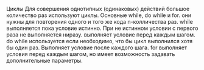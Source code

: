 Циклы
Для совершения однотипных (одинаковых) действий большое количество раз используют
циклы. Основные while, do while и for. они нужны для повторения одного и того
же кода n-колличества раз.
while выполняется пока условие истинно. При не истинном условии с первого раза
не выполняется ниразу. выполняет условие перед каждым шагом.
do while используется если необходимо, что бы цикл выполнился хотя бы один раз.
Выполняет условие после каждого шага.
for выполняет условия перед каждым шагом, но имеет возможность задавать 
дополнительные параметры.
